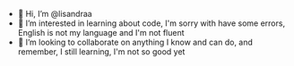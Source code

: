 - 👋 Hi, I’m @lisandraa
- 👀 I’m interested in learning about code, I'm sorry with have some errors, English is not my language and I'm not fluent
- 💞️ I’m looking to collaborate on anything I know and can do, and remember, I still learning, I'm not so good yet

<!---
lisandraa/lisandraa is a ✨ special ✨ repository because its `README.md` (this file) appears on your GitHub profile.
You can click the Preview link to take a look at your changes.
--->
